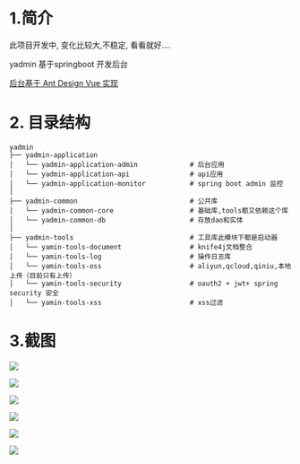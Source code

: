 # 1.简介
此项目开发中, 变化比较大,不稳定, 看看就好....

yadmin 基于springboot 开发后台

[后台基于 Ant Design Vue  实现 ](https://github.com/ytrue/yadmin-web)

# 2. 目录结构

```
yadmin
├── yadmin-application
│   └── yadmin-application-admin             # 后台应用
│   └── yadmin-application-api               # api应用
│   └── yadmin-application-monitor           # spring boot admin 监控
│
├── yadmin-common                            # 公共库
│   └── yadmin-common-core                   # 基础库,tools都又依赖这个库
│   └── yadmin-common-db                     # 存放dao和实体
│  
├── yadmin-tools                             # 工具库此模块下都是启动器
│   └── yamin-tools-document                 # knife4j文档整合             
│   └── yamin-tools-log                      # 操作日志库
│   └── yamin-tools-oss                      # aliyun,qcloud,qiniu,本地 上传（目前只有上传）
│   └── yamin-tools-security                 # oauth2 + jwt+ spring security 安全
│   └── yamin-tools-xss                      # xss过滤
```

# 3.截图

![](https://php-yangyi-images.oss-cn-shenzhen.aliyuncs.com/mydocs/yadmin-01.png)

![](https://php-yangyi-images.oss-cn-shenzhen.aliyuncs.com/mydocs/yadmin-02.png)

![](https://php-yangyi-images.oss-cn-shenzhen.aliyuncs.com/mydocs/yadmin-03.png)

![](https://php-yangyi-images.oss-cn-shenzhen.aliyuncs.com/mydocs/yadmin-04.png)

![](https://php-yangyi-images.oss-cn-shenzhen.aliyuncs.com/mydocs/yadmin-05.png)

![](https://php-yangyi-images.oss-cn-shenzhen.aliyuncs.com/mydocs/yadmin-06.png)
